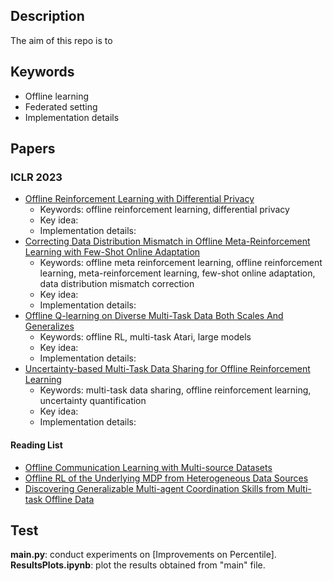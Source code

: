 ## Description
The aim of this repo is to 


## Keywords
* Offline learning
* Federated setting
* Implementation details

## Papers
### ICLR 2023
- [Offline Reinforcement Learning with Differential Privacy](https://openreview.net/forum?id=NT51Ty0-Bfu)
	- Keywords: offline reinforcement learning, differential privacy
	- Key idea: 
	- Implementation details:
- [Correcting Data Distribution Mismatch in Offline Meta-Reinforcement Learning with Few-Shot Online Adaptation](https://openreview.net/forum?id=Dk7tsv9fkF)
	- Keywords: offline meta reinforcement learning, offline reinforcement learning, meta-reinforcement learning, few-shot online adaptation, data distribution mismatch correction
	- Key idea: 
	- Implementation details:
- [Offline Q-learning on Diverse Multi-Task Data Both Scales And Generalizes](https://openreview.net/forum?id=4-k7kUavAj)
	- Keywords: offline RL, multi-task Atari, large models
	- Key idea: 
	- Implementation details:
- [Uncertainty-based Multi-Task Data Sharing for Offline Reinforcement Learning](https://openreview.net/forum?id=u1Vj68CJZP)
	- Keywords: multi-task data sharing, offline reinforcement learning, uncertainty quantification
	- Key idea: 
	- Implementation details:
#### Reading List
- [Offline Communication Learning with Multi-source Datasets](https://openreview.net/forum?id=R4oodnmxb9m)
- [Offline RL of the Underlying MDP from Heterogeneous Data Sources](https://openreview.net/forum?id=AR4rOT4sECN)
- [Discovering Generalizable Multi-agent Coordination Skills from Multi-task Offline Data](https://openreview.net/forum?id=53FyUAdP7d)


## Test
**main.py**: conduct experiments on [Improvements on Percentile]. <br>
**ResultsPlots.ipynb**: plot the results obtained from "main" file.<br>


